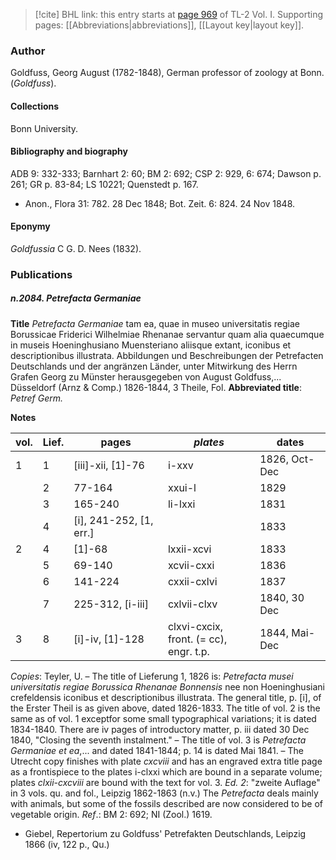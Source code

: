 > [!cite] BHL link: this entry starts at [page 969](https://www.biodiversitylibrary.org/item/103414#page/1017/mode/1up) of TL-2 Vol. I.
> Supporting pages: [[Abbreviations|abbreviations]], [[Layout key|layout key]].

### Author

Goldfuss, Georg August (1782-1848), German professor of zoology at Bonn. (*Goldfuss*).

#### Collections

Bonn University.

#### Bibliography and biography

ADB 9: 332-333; Barnhart 2: 60; BM 2: 692; CSP 2: 929, 6: 674; Dawson p. 261; GR p. 83-84; LS 10221; Quenstedt p. 167.
- Anon., Flora 31: 782. 28 Dec 1848; Bot. Zeit. 6: 824. 24 Nov 1848.

#### Eponymy

*Goldfussia* C G. D. Nees (1832).

### Publications

##### n.2084. Petrefacta Germaniae

**Title**
*Petrefacta Germaniae* tam ea, quae in museo universitatis regiae Borussicae Friderici Wilhelmiae Rhenanae servantur quam alia quaecumque in museis Hoeninghusiano Muensteriano aliisque extant, iconibus et descriptionibus illustrata. Abbildungen und Beschreibungen der Petrefacten Deutschlands und der angränzen Länder, unter Mitwirkung des Herrn Grafen Georg zu Münster herausgegeben von August Goldfuss,... Düsseldorf (Arnz & Comp.) 1826-1844, 3 Theile, Fol.
**Abbreviated title**: *Petref Germ.*

**Notes**

|vol.	|Lief.	|pages	|*plates*	|dates|
|---	|---	|---	|---	|---	|
|1	|1	|\[iii\]-xii, \[1\]-76	|i-xxv	|1826, Oct-Dec|
|	|2	|77-164	|xxui-l	|1829|
|	|3	|165-240	|li-lxxi	|1831|
|	|4	|\[i\], 241-252, \[1, err.\]	|	|1833|
|2	|4	|\[1\]-68	|lxxii-xcvi	|1833|
|	|5	|69-140	|xcvii-cxxi	|1836|
|	|6	|141-224	|cxxii-cxlvi	|1837|
|	|7	|225-312, \[i-iii\]	|cxlvii-clxv	|1840, 30 Dec|
|3	|8	|\[i\]-iv, \[1\]-128	|clxvi-cxcix,<br/>front. (= cc), engr. t.p.	|1844, Mai-Dec|

*Copies*: Teyler, U. – The title of Lieferung 1, 1826 is: *Petrefacta musei universitatis regiae Borussica Rhenanae Bonnensis* nee non Hoeninghusiani crefeldensis iconibus et descriptionibus illustrata. The general title, p. \[i\], of the Erster Theil is as given above, dated 1826-1833. The title of vol. 2 is the same as of vol. 1 exceptfor some small typographical variations; it is dated 1834-1840. There are iv pages of introductory matter, p. iii dated 30 Dec 1840, "Closing the seventh instalment." – The title of vol. 3 is *Petrefacta Germaniae et ea*,... and dated 1841-1844; p. 14 is dated Mai 1841. – The Utrecht copy finishes with plate *cxcviii* and has an engraved extra title page as a frontispiece to the plates i-clxxi which are bound in a separate volume; plates *clxii-cxcviii* are bound with the text for vol. 3.
*Ed. 2*: "zweite Auflage" in 3 vols. qu. and fol., Leipzig 1862-1863 (n.v.) The *Petrefacta* deals mainly with animals, but some of the fossils described are now considered to be of vegetable origin.
*Ref*.: BM 2: 692; NI (Zool.) 1619.
- Giebel, Repertorium zu Goldfuss' Petrefakten Deutschlands, Leipzig 1866 (iv, 122 p., Qu.)

